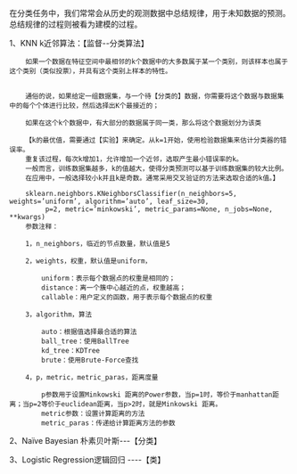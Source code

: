 在分类任务中，我们常常会从历史的观测数据中总结规律，用于未知数据的预测。总结规律的过程则被看为建模的过程。




1、KNN k近邻算法：【监督--分类算法】
        
        如果一个数据在特征空间中最相邻的k个数据中的大多数属于某一个类别，则该样本也属于这个类别（类似投票），并具有这个类别上样本的特性。
        
        
        通俗的说，如果给定一组数据集，与一个待【分类的】数据，你需要将这个数据与数据集中的每个个体进行比较，然后选择出K个最接近的；
        
        如果在这个k个数据中，有大部分的数据属于同一类，那么将这个数据划分为该类
        
        【k的最优值，需要通过【实验】来确定。从k=1开始，使用检验数据集来估计分类器的错误率。
        重复该过程，每次k增加1，允许增加一个近邻，选取产生最小错误率的k。
        一般而言，训练数据集越多，k的值越大，使得分类预测可以基于训练数据集的较大比例。
        在应用中，一般选择较小k并且k是奇数。通常采用交叉验证的方法来选取合适的k值。】
        
        sklearn.neighbors.KNeighborsClassifier(n_neighbors=5, weights=’uniform’, algorithm=’auto’, leaf_size=30, 
             p=2, metric=’minkowski’, metric_params=None, n_jobs=None, **kwargs)
        参数注释：

        1，n_neighbors，临近的节点数量，默认值是5

        2，weights，权重，默认值是uniform，

            uniform：表示每个数据点的权重是相同的；
            distance：离一个簇中心越近的点，权重越高；
            callable：用户定义的函数，用于表示每个数据点的权重

        3，algorithm，算法

            auto：根据值选择最合适的算法
            ball_tree：使用BallTree
            kd_tree：KDTree
            brute：使用Brute-Force查找

        4，p，metric，metric_paras，距离度量

            p参数用于设置Minkowski 距离的Power参数，当p=1时，等价于manhattan距离；当p=2等价于euclidean距离，当p>2时，就是Minkowski 距离。
            metric参数：设置计算距离的方法
            metric_paras：传递给计算距离方法的参数


 2、Naïve Bayesian 朴素贝叶斯---【分类】
 
        
        

 3、Logistic Regression逻辑回归 ----【类】
 
 
 
 
 
